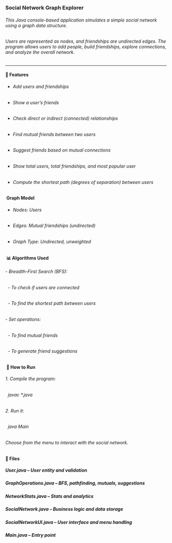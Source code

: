 ###  **Social Network Graph Explorer**



###### This Java console-based application simulates a simple social network using a graph data structure.

###### Users are represented as nodes, and friendships are undirected edges. The program allows users to add people, build friendships, explore connections, and analyze the overall network.



---



#### 🔧 Features



* ###### Add users and friendships
* ###### Show a user’s friends
* ###### Check direct or indirect (connected) relationships
* ###### Find mutual friends between two users
* ###### Suggest friends based on mutual connections
* ###### Show total users, total friendships, and most popular user
* ###### Compute the shortest path (degrees of separation) between users







#### &nbsp;Graph Model



* ###### Nodes: Users
* ###### Edges: Mutual friendships (undirected)
* ###### Graph Type: Undirected, unweighted





#### &nbsp;📊 Algorithms Used



###### \- Breadth-First Search (BFS):

###### &nbsp; - To check if users are connected

###### &nbsp; - To find the shortest path between users

###### \- Set operations:

###### &nbsp; - To find mutual friends

###### &nbsp; - To generate friend suggestions







#### &nbsp;🚀 How to Run



###### 1\. Compile the program:

###### &nbsp;  javac \*.java

###### 2\. Run it:

###### &nbsp;  java Main

###### Choose from the menu to interact with the social network.





#### 📁 Files



##### User.java – User entity and validation

##### GraphOperations.java – BFS, pathfinding, mutuals, suggestions

##### NetworkStats.java – Stats and analytics

##### SocialNetwork.java – Business logic and data storage

##### SocialNetworkUI.java – User interface and menu handling

##### Main.java – Entry point

